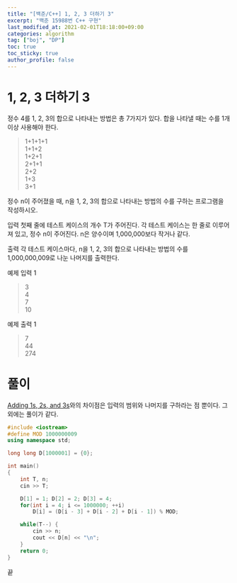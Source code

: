 ```yaml
---
title: "[백준/C++] 1, 2, 3 더하기 3"
excerpt: "백준 15988번 C++ 구현"
last_modified_at: 2021-02-01T18:18:00+09:00
categories: algorithm
tag: ["boj", "DP"]
toc: true
toc_sticky: true
author_profile: false
---
```


# 1, 2, 3 더하기 3

정수 4를 1, 2, 3의 합으로 나타내는 방법은 총 7가지가 있다. 합을 나타낼 때는 수를 1개 이상 사용해야 한다.

> 1+1+1+1  
> 1+1+2  
> 1+2+1  
> 2+1+1  
> 2+2  
> 1+3  
> 3+1  

정수 n이 주어졌을 때, n을 1, 2, 3의 합으로 나타내는 방법의 수를 구하는 프로그램을 작성하시오.

입력
첫째 줄에 테스트 케이스의 개수 T가 주어진다. 각 테스트 케이스는 한 줄로 이루어져 있고, 정수 n이 주어진다. n은 양수이며 1,000,000보다 작거나 같다.

출력
각 테스트 케이스마다, n을 1, 2, 3의 합으로 나타내는 방법의 수를 1,000,000,009로 나눈 나머지를 출력한다.

예제 입력 1

> 3  
> 4  
> 7  
> 10  

예제 출력 1

> 7  
> 44  
> 274  

# 풀이

[Adding 1s, 2s, and 3s](https://gyeonghokim.github.io/algorithm/9095/)와의 차이점은 입력의 범위와 나머지를 구하라는 점 뿐이다. 그 외에는 풀이가 같다.

``` c++
#include <iostream>
#define MOD 1000000009
using namespace std;

long long D[1000001] = {0};

int main()
{
	int T, n;
	cin >> T;

	D[1] = 1; D[2] = 2; D[3] = 4;
	for(int i = 4; i <= 1000000; ++i)
		D[i] = (D[i - 3] + D[i - 2] + D[i - 1]) % MOD;

	while(T--) {
		cin >> n;
		cout << D[n] << "\n";
	}
	return 0;
}
```

끝